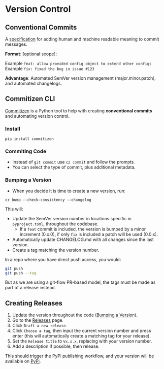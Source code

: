 # Version Control

## Conventional Commits

A [specification](https://www.conventionalcommits.org/en/v1.0.0) for adding human and machine readable meaning to commit messages.

**Format**: <type>[optional scope]: <description>

Example `feat: allow provided config object to extend other configs`
Example `fix: fixed the bug in issue #123`

**Advantage**: Automated SemVer version management (major.minor.patch), and automated changelogs.

## Commitizen CLI

[Commitizen](https://commitizen-tools.github.io/commitizen) is a Python tool to help with creating **conventional commits** and automating version control.

### Install

`pip install commitizen`

### Commiting Code

- Instead of `git commit` use `cz commit` and follow the prompts.
- You can select the type of commit, plus additional metadata.

### Bumping a Version

- When you decide it is time to create a new version, run:

`cz bump --check-consistency --changelog`

This will:
- Update the SemVer version number in locations specific in `pyproject.toml`, throughout the codebase.
  - If a `feat` commit is included, the version is bumped by a minor increment (0.x.0), if only `fix` is included a patch will be used (0.0.x).
- Automatically update CHANGELOG.md with all changes since the last version.
- Create a tag matching the version number.

In a repo where you have direct push access, you would:
```bash
git push
git push --tag
```

But as we are using a git-flow PR-based model, the tags must be made as part of a release instead.

## Creating Releases

1. Update the version throughout the code ([Bumping a Version](#bumping-a-version)).
2. Go to the [Releases](https://github.com/hotosm/osm_fieldwork/releases) page.
3. Click `Draft a new release`.
4. Click `Choose a tag`, then input the current version number and press enter (this will automatically create a matching tag for your release).
5. Set the `Release title` to v`x.x.x`, replacing with your version number.
6. Add a description if possible, then release.

This should trigger the PyPi publishing workflow, and your version will be available on [PyPi](https://pypi.org/project/osm_fieldwork/#history).
